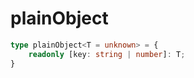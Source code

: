 # plainObject

```ts
type plainObject<T = unknown> = {
    readonly [key: string | number]: T;
}
```
